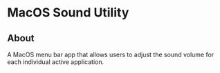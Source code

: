 # MacOS Sound Utility

## About
A MacOS menu bar app that allows users to adjust the sound volume for each individual active application.
